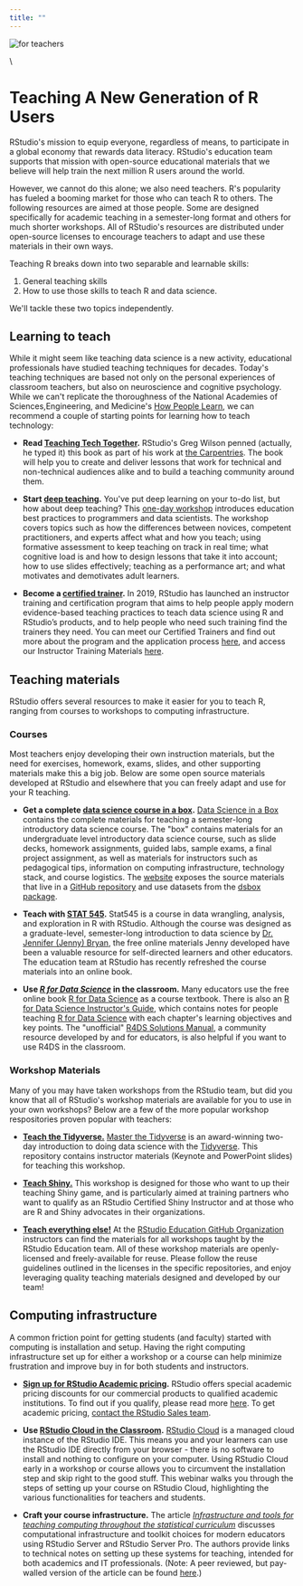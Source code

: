 ```yaml
---
title: ""
---
```


<img src="/images/toothpicks.jpg" alt="for teachers">


\

# Teaching A New Generation of R Users

RStudio's mission to equip everyone, regardless of means, to participate in a global economy that rewards data literacy. RStudio's education team supports that mission with open-source educational materials that we believe will help train the next million R users around the world. 

However, we cannot do this alone; we also need teachers. R's popularity has fueled a booming market for those who can teach R to others. The following resources are aimed at those people. Some are designed specifically for academic teaching in a semester-long format and others for much shorter workshops. All of RStudio's resources are distributed under open-source licenses to encourage teachers to adapt and use these materials in their own ways.

Teaching R breaks down into two separable and learnable skills:

1. General teaching skills
2. How to use those skills to teach R and data science.

We'll tackle these two topics independently.

## Learning to teach

While it might seem like teaching data science is a new activity, educational professionals have studied teaching techniques for decades. Today's teaching techniques are based not only on the personal experiences of classroom teachers, but also on neuroscience and cognitive psychology. While we can't replicate the thoroughness of the National Academies of Sciences,Engineering, and Medicine's [How People Learn](https://www.amazon.com/How-People-Learn-II-Learners/dp/0309459648/), we can recommend a couple of starting points for learning how to teach technology:

- **Read [Teaching Tech Together](http://teachtogether.tech).** RStudio's Greg Wilson penned (actually, he typed it) this book as part of his work at [the Carpentries](http://thecarpentries.org). The book will help you to create and deliver lessons that work for technical and non-technical audiences alike and to build a teaching community around them.

- **Start [deep teaching](https://github.com/rstudio-education/deep-teaching).** You've put deep learning on your to-do list, but how about deep teaching? This [one-day workshop](https://github.com/rstudio-education/deep-teaching) introduces education best practices to programmers and data scientists. The workshop covers topics such as how the differences between novices, competent practitioners, and experts affect what and how you teach; using formative assessment to keep teaching on track in real time; what cognitive load is and how to design lessons that take it into account; how to use slides effectively; teaching as a performance art; and what motivates and demotivates adult learners.

- **Become a [certified trainer](https://rstd.io/trainers).** In 2019, RStudio has launched an instructor training and certification program that aims to help people apply modern evidence-based teaching practices to teach data science using R and RStudio’s products, and to help people who need such training find the trainers they need. You can meet our Certified Trainers and find out more about the program and the application process [here](https://rstd.io/trainers), and access our Instructor Training Materials [here](https://drive.google.com/drive/folders/13ohFt3D0EJ5PDbMaWTxnHH-hwA7G0IvY).
  
## Teaching materials

RStudio offers several resources to make it easier for you to teach R, ranging from courses to workshops to computing infrastructure.

### Courses

Most teachers enjoy developing their own instruction materials, but the need for exercises, homework, exams, slides, and other supporting materials make this a big job. Below are some open source materials developed at RStudio and elsewhere that you can freely adapt and use for your R teaching.

- **Get a complete [data science course in a box](https://datasciencebox.org).** [Data Science in a Box](https://datasciencebox.org) contains the complete materials for teaching a semester-long introductory data science course. The "box" contains materials for an undergraduate level introductory data science course, such as slide decks, homework assignments, guided labs, sample exams, a final project assignment, as well as materials for instructors such as pedagogical tips, information on computing infrastructure, technology stack, and course logistics. The [website](https://datasciencebox.org) exposes the source materials that live in a [GitHub repository](https://github.com/rstudio-education/datascience-box) and use datasets from the [dsbox package](https://github.com/rstudio-education/dsbox).

- **Teach with [STAT 545](https://stat545-book.netlify.com/).**
Stat545 is a course in data wrangling, analysis, and exploration in R with RStudio. Although the course was designed as a graduate-level, semester-long introduction to data science by [Dr. Jennifer (Jenny) Bryan](https://jennybryan.org/), the free online materials Jenny developed have been a valuable resource for self-directed learners and other educators. The education team at RStudio has recently refreshed the course materials into an online book.

- **Use [_R for Data Science_](https://r4ds.had.co.nz/) in the classroom.** Many educators use the free online book [R for Data Science](https://r4ds.had.co.nz/) as a course textbook. There is also an [R for Data Science Instructor's Guide](https://github.com/rstudio-education/r4ds-instructors), which contains notes for people teaching [R for Data Science](https://r4ds.had.co.nz/) with each chapter's learning objectives and key points. The "unofficial" [R4DS Solutions Manual](https://jrnold.github.io/r4ds-exercise-solutions/), a community resource developed by and for educators, is also helpful if you want to use R4DS in the classroom.

### Workshop Materials

Many of you may have taken workshops from the RStudio team, but did you know that all of RStudio's workshop materials are available for you to use in your own workshops? Below are a few of the more popular workshop respositories proven popular with teachers:
  
- [**Teach the Tidyverse.**](https://github.com/rstudio-education/master-the-tidyverse-instructors) [Master the Tidyverse](https://github.com/rstudio-education/master-the-tidyverse/) is an award-winning two-day introduction to doing data science with the [Tidyverse](https://www.tidyverse.org/). This repository contains instructor materials (Keynote and PowerPoint slides) for teaching this workshop.

- [**Teach Shiny.**](https://github.com/rstudio-education/teach-shiny) This workshop is designed for those who want to up their teaching Shiny game, and is particularly aimed at training partners who want to qualify as an RStudio Certified Shiny Instructor and at those who are R and Shiny advocates in their organizations.

- [**Teach everything else!**](https://github.com/rstudio-education/) At the [RStudio Education GitHub Organization](https://github.com/rstudio-education/) instructors can find the materials for all workshops taught by the RStudio Education team. All of these workshop materials are openly-licensed and freely-available for reuse. Please follow the reuse guidelines outlined in the licenses in the specific repositories, and enjoy leveraging quality teaching materials designed and developed by our team!


## Computing infrastructure

A common friction point for getting students (and faculty) started with computing is installation and setup. Having the right computing infrastructure set up for either a workshop or a course can help minimize frustration and improve buy in for both students and instructors.

- **[Sign up for RStudio Academic pricing](https://rstudio-com.netlify.com/pricing/academic-pricing/).** RStudio offers special academic pricing discounts for our commercial products to qualified academic institutions. To find out if you qualify, please read more [here](https://rstudio-com.netlify.com/pricing/academic-pricing/). To get academic pricing, [contact the RStudio Sales team](https://www.rstudio.com/about/contact-sales/).

- **Use [RStudio Cloud in the Classroom](https://resources.rstudio.com/webinars/rstudio-cloud-in-the-classroom).** [RStudio Cloud](https://rstudio.cloud/) is a managed cloud instance of the RStudio IDE. This means you and your learners can use the RStudio IDE directly from your browser - there is no software to install and nothing to configure on your computer. Using RStudio Cloud early in a workshop or course allows you to circumvent the installation step and skip right to the good stuff. This webinar walks you through the steps of setting up your course on RStudio Cloud, highlighting the various functionalities for teachers and students.

- **Craft your course infrastructure.** The article [_Infrastructure and tools for teaching computing throughout the statistical curriculum_](https://peerj.com/preprints/3181/) discusses computational infrastructure and toolkit choices for modern educators using RStudio Server and RStudio Server Pro. The authors provide links to technical notes on setting up these systems for teaching, intended for both academics and IT professionals. (Note: A peer reviewed, but pay-walled version of the article can be found [here](https://www.tandfonline.com/doi/full/10.1080/00031305.2017.1397549).)
